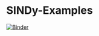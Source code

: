 # SINDy-Examples

[![Binder](https://mybinder.org/badge_logo.svg)](https://mybinder.org/v2/gh/zac-scheiwe/SINDy-Examples/main)
